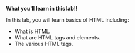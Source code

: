 
**What you'll learn in this lab!!**

In this lab, you will learn basics of HTML including:

* What is HTML.
* What are HTML tags and elements.
* The various HTML tags.

